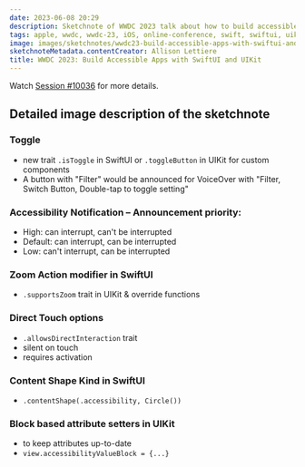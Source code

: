 ```yaml
---
date: 2023-06-08 20:29
description: Sketchnote of WWDC 2023 talk about how to build accessible apps with Swift and SwiftUI and additions and enhancements in APIs.
tags: apple, wwdc, wwdc-23, iOS, online-conference, swift, swiftui, uikit, accessibility
image: images/sketchnotes/wwdc23-build-accessible-apps-with-swiftui-and-uikit-small.jpg
sketchnoteMetadata.contentCreator: Allison Lettiere
title: WWDC 2023: Build Accessible Apps with SwiftUI and UIKit
---
```


Watch [Session #10036](https://developer.apple.com/videos/play/wwdc2023/10036) for more details.

## Detailed image description of the sketchnote

### Toggle

* new trait `.isToggle` in SwiftUI or `.toggleButton` in UIKit for custom components
* A button with "Filter" would be announced for VoiceOver with "Filter, Switch Button, Double-tap to toggle setting"

### Accessibility Notification – Announcement priority:

* High: can interrupt, can't be interrupted
* Default: can interrupt, can be interrupted
* Low: can't interrupt, can be interrupted

### Zoom Action modifier in SwiftUI

* `.supportsZoom` trait in UIKit & override functions

### Direct Touch options 

* `.allowsDirectInteraction` trait
* silent on touch
* requires activation

### Content Shape Kind in SwiftUI

* `.contentShape(.accessibility, Circle())`

### Block based attribute setters in UIKit 

* to keep attributes up-to-date
* `view.accessibilityValueBlock = {...}`
